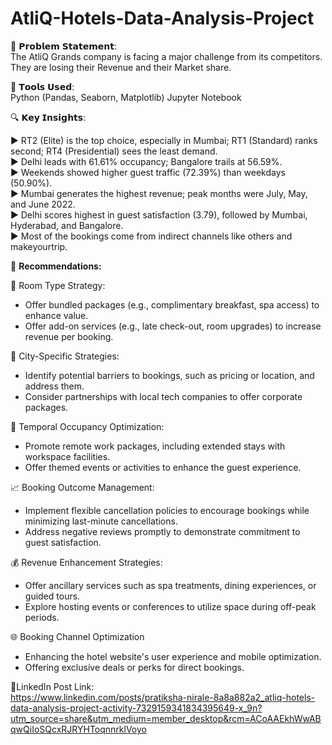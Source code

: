 # AtliQ-Hotels-Data-Analysis-Project

🤔 𝗣𝗿𝗼𝗯𝗹𝗲𝗺 𝗦𝘁𝗮𝘁𝗲𝗺𝗲𝗻𝘁:<br>
The AtliQ Grands company is facing a major challenge from its competitors. They are losing their Revenue and their Market share.

🔧 𝗧𝗼𝗼𝗹𝘀 𝗨𝘀𝗲𝗱:<br>
Python (Pandas, Seaborn, Matplotlib)
Jupyter Notebook

🔍 𝗞𝗲𝘆 𝗜𝗻𝘀𝗶𝗴𝗵𝘁𝘀:

▶️ RT2 (Elite) is the top choice, especially in Mumbai; RT1 (Standard) ranks second; RT4 (Presidential) sees the least demand.<br>
▶️ Delhi leads with 61.61% occupancy; Bangalore trails at 56.59%.<br>
▶️ Weekends showed higher guest traffic (72.39%) than weekdays (50.90%).<br>
▶️ Mumbai generates the highest revenue; peak months were July, May, and June 2022.<br>
▶️ Delhi scores highest in guest satisfaction (3.79), followed by Mumbai, Hyderabad, and Bangalore.<br>
▶️ Most of the bookings come from indirect channels like others and makeyourtrip.

📌 **Recommendations:**

🏨 Room Type Strategy:
- Offer bundled packages (e.g., complimentary breakfast, spa access) to enhance value.
- Offer add-on services (e.g., late check-out, room upgrades) to increase revenue per booking.
  
📍 City-Specific Strategies:
- Identify potential barriers to bookings, such as pricing or location, and address them.
- Consider partnerships with local tech companies to offer corporate packages.
  
📅 Temporal Occupancy Optimization:
- Promote remote work packages, including extended stays with workspace facilities.
- Offer themed events or activities to enhance the guest experience.
  
📈 Booking Outcome Management:
- Implement flexible cancellation policies to encourage bookings while minimizing last-minute cancellations.
- Address negative reviews promptly to demonstrate commitment to guest satisfaction.

💰 Revenue Enhancement Strategies:
- Offer ancillary services such as spa treatments, dining experiences, or guided tours.
- Explore hosting events or conferences to utilize space during off-peak periods.

🌐 Booking Channel Optimization
- Enhancing the hotel website's user experience and mobile optimization.
- Offering exclusive deals or perks for direct bookings.

🔗LinkedIn Post Link:<br>
https://www.linkedin.com/posts/pratiksha-nirale-8a8a882a2_atliq-hotels-data-analysis-project-activity-7329159341834395649-x_9n?utm_source=share&utm_medium=member_desktop&rcm=ACoAAEkhWwABqwQiIoSQcxRJRYHToqnnrklVoyo
